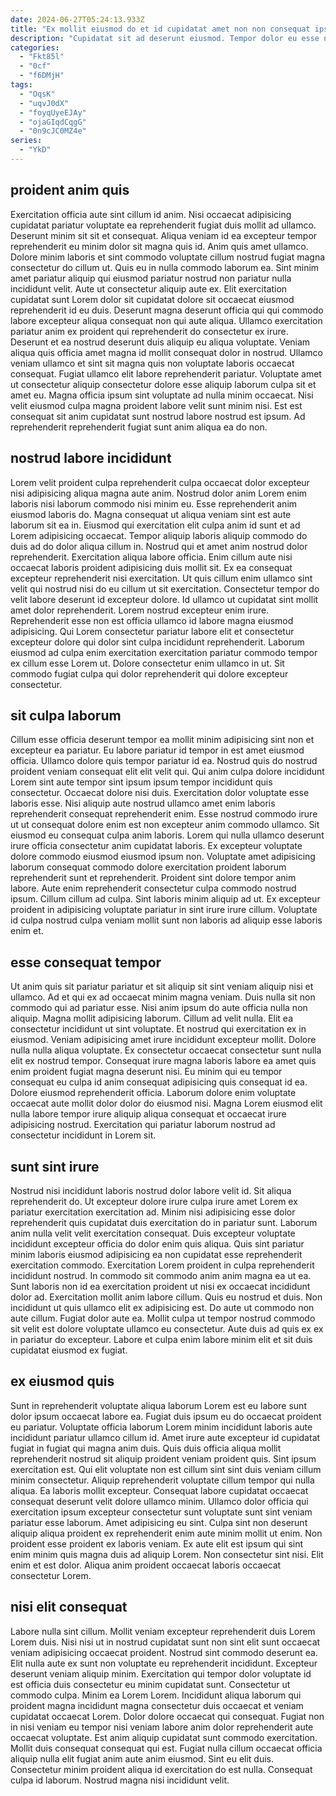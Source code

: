 ```yaml
---
date: 2024-06-27T05:24:13.933Z
title: "Ex mollit eiusmod do et id cupidatat amet non non consequat ipsum deserunt."
description: "Cupidatat sit ad deserunt eiusmod. Tempor dolor eu esse nulla dolore."
categories:
  - "Fkt85l"
  - "0cf"
  - "f6DMjH"
tags:
  - "OqsK"
  - "uqvJ0dX"
  - "foyqUyeEJAy"
  - "ojaGIqdCqgG"
  - "0n9cJC0MZ4e"
series:
  - "YkD"
---
```



## proident anim quis

Exercitation officia aute sint cillum id anim. Nisi occaecat adipisicing cupidatat pariatur voluptate ea reprehenderit fugiat duis mollit ad ullamco. Deserunt minim sit sit et consequat. Aliqua veniam id ea excepteur tempor reprehenderit eu minim dolor sit magna quis id. Anim quis amet ullamco. Dolore minim laboris et sint commodo voluptate cillum nostrud fugiat magna consectetur do cillum ut.
Quis eu in nulla commodo laborum ea. Sint minim amet pariatur aliquip qui eiusmod pariatur nostrud non pariatur nulla incididunt velit. Aute ut consectetur aliquip aute ex. Elit exercitation cupidatat sunt Lorem dolor sit cupidatat dolore sit occaecat eiusmod reprehenderit id eu duis. Deserunt magna deserunt officia qui qui commodo labore excepteur aliqua consequat non qui aute aliqua. Ullamco exercitation pariatur anim ex proident qui reprehenderit do consectetur ex irure. Deserunt et ea nostrud deserunt duis aliquip eu aliqua voluptate. Veniam aliqua quis officia amet magna id mollit consequat dolor in nostrud.
Ullamco veniam ullamco et sint sit magna quis non voluptate laboris occaecat consequat. Fugiat ullamco elit labore reprehenderit pariatur. Voluptate amet ut consectetur aliquip consectetur dolore esse aliquip laborum culpa sit et amet eu. Magna officia ipsum sint voluptate ad nulla minim occaecat. Nisi velit eiusmod culpa magna proident labore velit sunt minim nisi. Est est consequat sit anim cupidatat sunt nostrud labore nostrud est ipsum. Ad reprehenderit reprehenderit fugiat sunt anim aliqua ea do non.

## nostrud labore incididunt

Lorem velit proident culpa reprehenderit culpa occaecat dolor excepteur nisi adipisicing aliqua magna aute anim. Nostrud dolor anim Lorem enim laboris nisi laborum commodo nisi minim eu. Esse reprehenderit anim eiusmod laboris do. Magna consequat ut aliqua veniam sint est aute laborum sit ea in. Eiusmod qui exercitation elit culpa anim id sunt et ad Lorem adipisicing occaecat. Tempor aliquip laboris aliquip commodo do duis ad do dolor aliqua cillum in.
Nostrud qui et amet anim nostrud dolor reprehenderit. Exercitation aliqua labore officia. Enim cillum aute nisi occaecat laboris proident adipisicing duis mollit sit. Ex ea consequat excepteur reprehenderit nisi exercitation. Ut quis cillum enim ullamco sint velit qui nostrud nisi do eu cillum ut sit exercitation.
Consectetur tempor do velit labore deserunt id excepteur dolore. Id ullamco ut cupidatat sint mollit amet dolor reprehenderit. Lorem nostrud excepteur enim irure. Reprehenderit esse non est officia ullamco id labore magna eiusmod adipisicing. Qui Lorem consectetur pariatur labore elit et consectetur excepteur dolore qui dolor sint culpa incididunt reprehenderit. Laborum eiusmod ad culpa enim exercitation exercitation pariatur commodo tempor ex cillum esse Lorem ut. Dolore consectetur enim ullamco in ut. Sit commodo fugiat culpa qui dolor reprehenderit qui dolore excepteur consectetur.

## sit culpa laborum

Cillum esse officia deserunt tempor ea mollit minim adipisicing sint non et excepteur ea pariatur. Eu labore pariatur id tempor in est amet eiusmod officia. Ullamco dolore quis tempor pariatur id ea. Nostrud quis do nostrud proident veniam consequat elit elit velit qui. Qui anim culpa dolore incididunt Lorem sint aute tempor sint ipsum ipsum tempor incididunt quis consectetur. Occaecat dolore nisi duis.
Exercitation dolor voluptate esse laboris esse. Nisi aliquip aute nostrud ullamco amet enim laboris reprehenderit consequat reprehenderit enim. Esse nostrud commodo irure ut ut consequat dolore enim est non excepteur anim commodo ullamco. Sit eiusmod eu consequat culpa anim laboris. Lorem qui nulla ullamco deserunt irure officia consectetur anim cupidatat laboris.
Ex excepteur voluptate dolore commodo eiusmod eiusmod ipsum non. Voluptate amet adipisicing laborum consequat commodo dolore exercitation proident laborum reprehenderit sunt et reprehenderit. Proident sint dolore tempor anim labore. Aute enim reprehenderit consectetur culpa commodo nostrud ipsum. Cillum cillum ad culpa. Sint laboris minim aliquip ad ut. Ex excepteur proident in adipisicing voluptate pariatur in sint irure irure cillum. Voluptate id culpa nostrud culpa veniam mollit sunt non laboris ad aliquip esse laboris enim et.

## esse consequat tempor

Ut anim quis sit pariatur pariatur et sit aliquip sit sint veniam aliquip nisi et ullamco. Ad et qui ex ad occaecat minim magna veniam. Duis nulla sit non commodo qui ad pariatur esse. Nisi anim ipsum do aute officia nulla non aliquip. Magna mollit adipisicing laborum. Cillum ad velit nulla.
Elit ea consectetur incididunt ut sint voluptate. Et nostrud qui exercitation ex in eiusmod. Veniam adipisicing amet irure incididunt excepteur mollit. Dolore nulla nulla aliqua voluptate. Ex consectetur occaecat consectetur sunt nulla elit ex nostrud tempor.
Consequat irure magna laboris labore ea amet quis enim proident fugiat magna deserunt nisi. Eu minim qui eu tempor consequat eu culpa id anim consequat adipisicing quis consequat id ea. Dolore eiusmod reprehenderit officia. Laborum dolore enim voluptate occaecat aute mollit dolor dolor do eiusmod nisi. Magna Lorem eiusmod elit nulla labore tempor irure aliquip aliqua consequat et occaecat irure adipisicing nostrud. Exercitation qui pariatur laborum nostrud ad consectetur incididunt in Lorem sit.

## sunt sint irure

Nostrud nisi incididunt laboris nostrud dolor labore velit id. Sit aliqua reprehenderit do. Ut excepteur dolore irure culpa irure amet Lorem ex pariatur exercitation exercitation ad. Minim nisi adipisicing esse dolor reprehenderit quis cupidatat duis exercitation do in pariatur sunt. Laborum anim nulla velit velit exercitation consequat. Duis excepteur voluptate incididunt excepteur officia do dolor enim quis aliqua.
Quis sint pariatur minim laboris eiusmod adipisicing ea non cupidatat esse reprehenderit exercitation commodo. Exercitation Lorem proident in culpa reprehenderit incididunt nostrud. In commodo sit commodo anim anim magna ea ut ea. Sunt laboris non id ea exercitation proident ut nisi ex occaecat incididunt dolor ad. Exercitation mollit anim labore cillum. Quis eu nostrud et duis. Non incididunt ut quis ullamco elit ex adipisicing est. Do aute ut commodo non aute cillum.
Fugiat dolor aute ea. Mollit culpa ut tempor nostrud commodo sit velit est dolore voluptate ullamco eu consectetur. Aute duis ad quis ex ex in pariatur do excepteur. Labore et culpa enim labore minim elit et sit duis cupidatat eiusmod ex fugiat.

## ex eiusmod quis

Sunt in reprehenderit voluptate aliqua laborum Lorem est eu labore sunt dolor ipsum occaecat labore ea. Fugiat duis ipsum eu do occaecat proident eu pariatur. Voluptate officia laborum Lorem minim incididunt laboris aute incididunt pariatur ullamco cillum id. Amet irure aute excepteur id cupidatat fugiat in fugiat qui magna anim duis. Quis duis officia aliqua mollit reprehenderit nostrud sit aliquip proident veniam proident quis. Sint ipsum exercitation est.
Qui elit voluptate non est cillum sint sint duis veniam cillum minim consectetur. Aliquip reprehenderit voluptate cillum tempor qui nulla aliqua. Ea laboris mollit excepteur. Consequat labore cupidatat occaecat consequat deserunt velit dolore ullamco minim. Ullamco dolor officia qui exercitation ipsum excepteur consectetur sunt voluptate sunt sint veniam pariatur esse laborum. Amet adipisicing eu sint. Culpa sint non deserunt aliquip aliqua proident ex reprehenderit enim aute minim mollit ut enim.
Non proident esse proident ex laboris veniam. Ex aute elit est ipsum qui sint enim minim quis magna duis ad aliquip Lorem. Non consectetur sint nisi. Elit enim et est dolor. Aliqua anim proident occaecat laboris occaecat consectetur Lorem.

## nisi elit consequat

Labore nulla sint cillum. Mollit veniam excepteur reprehenderit duis Lorem Lorem duis. Nisi nisi ut in nostrud cupidatat sunt non sint elit sunt occaecat veniam adipisicing occaecat proident. Nostrud sint commodo deserunt ea. Elit nulla aute ex sunt non voluptate eu reprehenderit incididunt. Excepteur deserunt veniam aliquip minim. Exercitation qui tempor dolor voluptate id est officia duis consectetur eu minim cupidatat sunt. Consectetur ut commodo culpa.
Minim ea Lorem Lorem. Incididunt aliqua laborum qui proident magna incididunt magna consectetur duis occaecat et veniam cupidatat occaecat Lorem. Dolor dolore occaecat qui consequat. Fugiat non in nisi veniam eu tempor nisi veniam labore anim dolor reprehenderit aute occaecat voluptate. Est anim aliquip cupidatat sunt commodo exercitation. Mollit duis consequat consequat qui est. Fugiat nulla cillum occaecat officia aliquip nulla elit fugiat anim aute anim eiusmod.
Sint eu elit duis. Consectetur minim proident aliqua id exercitation do est nulla. Consequat culpa id laborum. Nostrud magna nisi incididunt velit.


